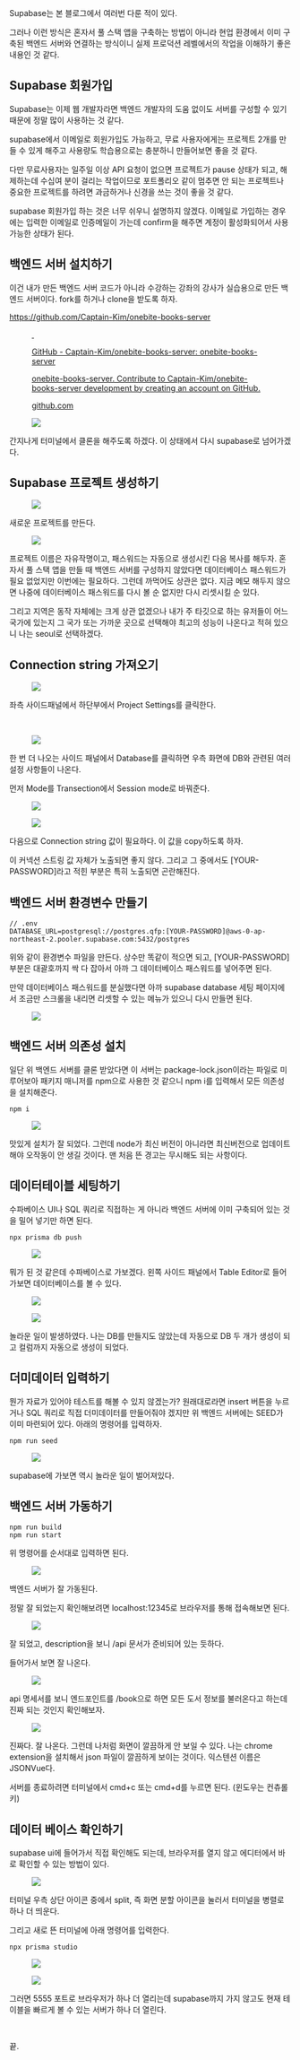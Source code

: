 <p data-ke-size="size16">Supabase는 본 블로그에서 여러번 다룬 적이 있다.</p>
<p data-ke-size="size16">그러나 이런 방식은 혼자서 풀 스택 앱을 구축하는 방법이 아니라 현업 환경에서 이미 구축된 백엔드 서버와 연결하는 방식이니 실제 프로덕션 레벨에서의 작업을 이해하기 좋은 내용인 것 같다.</p>
<h2 data-ke-size="size26">Supabase 회원가입</h2>
<p data-ke-size="size16">Supabase는 이제 웹 개발자라면 백엔드 개발자의 도움 없이도 서버를 구성할 수 있기 때문에 정말 많이 사용하는 것 같다.</p>
<p data-ke-size="size16">supabase에서 이메일로 회원가입도 가능하고, 무료 사용자에게는 프로젝트 2개를 만들 수 있게 해주고 사용량도 학습용으로는 충분하니 만들어보면 좋을 것 같다.</p>
<p data-ke-size="size16">다만 무료사용자는 일주일 이상 API 요청이 없으면 프로젝트가 pause 상태가 되고, 해제하는데 수십여 분이 걸리는 작업이므로 포트폴리오 같이 멈추면 안 되는 프로젝트나 중요한 프로젝트를 하려면 과금하거나 신경을 쓰는 것이 좋을 것 같다.</p>
<p data-ke-size="size16">supabase 회원가입 하는 것은 너무 쉬우니 설명하지 않겠다. 이메일로 가입하는 경우에는 입력한 이메일로 인증메일이 가는데 confirm을 해주면 계정이 활성화되어서 사용 가능한 상태가 된다.</p>
<h2 data-ke-size="size26">백엔드 서버 설치하기</h2>
<p data-ke-size="size16">이건 내가 만든 백엔드 서버 코드가 아니라 수강하는 강좌의 강사가 실습용으로 만든 백엔드 서버이다. fork를 하거나 clone을 받도록 하자.</p>
<p data-ke-size="size16"><a href="https://github.com/Captain-Kim/onebite-books-server" target="_blank" rel="noopener&nbsp;noreferrer">https://github.com/Captain-Kim/onebite-books-server</a></p>
<figure id="og_1724516859668" contenteditable="false" data-ke-type="opengraph" data-ke-align="alignCenter" data-og-type="object" data-og-title="GitHub - Captain-Kim/onebite-books-server: onebite-books-server" data-og-description="onebite-books-server. Contribute to Captain-Kim/onebite-books-server development by creating an account on GitHub." data-og-host="github.com" data-og-source-url="https://github.com/Captain-Kim/onebite-books-server" data-og-url="https://github.com/Captain-Kim/onebite-books-server" data-og-image="https://scrap.kakaocdn.net/dn/tsliW/hyWV5WnbKL/7ofvkaKSi5lei2ikqESVK0/img.png?width=1200&amp;height=600&amp;face=0_0_1200_600"><a href="https://github.com/Captain-Kim/onebite-books-server" target="_blank" rel="noopener" data-source-url="https://github.com/Captain-Kim/onebite-books-server">
<div class="og-image" style="background-image: url('https://scrap.kakaocdn.net/dn/tsliW/hyWV5WnbKL/7ofvkaKSi5lei2ikqESVK0/img.png?width=1200&amp;height=600&amp;face=0_0_1200_600');">&nbsp;</div>
<div class="og-text">
<p class="og-title" data-ke-size="size16">GitHub - Captain-Kim/onebite-books-server: onebite-books-server</p>
<p class="og-desc" data-ke-size="size16">onebite-books-server. Contribute to Captain-Kim/onebite-books-server development by creating an account on GitHub.</p>
<p class="og-host" data-ke-size="size16">github.com</p>
</div>
</a></figure>
<p><figure class="imageblock alignCenter" data-ke-mobileStyle="widthOrigin" data-origin-width="1168" data-origin-height="400"><span data-url="https://blog.kakaocdn.net/dn/cpNcGO/btsJe8716JV/fHwZyUKfNOpsKApkxJmucK/img.png" data-phocus="https://blog.kakaocdn.net/dn/cpNcGO/btsJe8716JV/fHwZyUKfNOpsKApkxJmucK/img.png"><img src="https://blog.kakaocdn.net/dn/cpNcGO/btsJe8716JV/fHwZyUKfNOpsKApkxJmucK/img.png" srcset="https://img1.daumcdn.net/thumb/R1280x0/?scode=mtistory2&fname=https%3A%2F%2Fblog.kakaocdn.net%2Fdn%2FcpNcGO%2FbtsJe8716JV%2FfHwZyUKfNOpsKApkxJmucK%2Fimg.png" onerror="this.onerror=null; this.src='//t1.daumcdn.net/tistory_admin/static/images/no-image-v1.png'; this.srcset='//t1.daumcdn.net/tistory_admin/static/images/no-image-v1.png';" data-origin-width="1168" data-origin-height="400"/></span></figure>
</p>
<p data-ke-size="size16">간지나게 터미널에서 클론을 해주도록 하겠다. 이 상태에서 다시 supabase로 넘어가겠다.</p>
<h2 data-ke-size="size26">Supabase 프로젝트 생성하기</h2>
<p><figure class="imageblock alignCenter" data-ke-mobileStyle="widthOrigin" data-origin-width="690" data-origin-height="440"><span data-url="https://blog.kakaocdn.net/dn/rEfGx/btsJfUgRt3X/AOzdlITJHIRLnYjn1urkoK/img.png" data-phocus="https://blog.kakaocdn.net/dn/rEfGx/btsJfUgRt3X/AOzdlITJHIRLnYjn1urkoK/img.png"><img src="https://blog.kakaocdn.net/dn/rEfGx/btsJfUgRt3X/AOzdlITJHIRLnYjn1urkoK/img.png" srcset="https://img1.daumcdn.net/thumb/R1280x0/?scode=mtistory2&fname=https%3A%2F%2Fblog.kakaocdn.net%2Fdn%2FrEfGx%2FbtsJfUgRt3X%2FAOzdlITJHIRLnYjn1urkoK%2Fimg.png" onerror="this.onerror=null; this.src='//t1.daumcdn.net/tistory_admin/static/images/no-image-v1.png'; this.srcset='//t1.daumcdn.net/tistory_admin/static/images/no-image-v1.png';" data-origin-width="690" data-origin-height="440"/></span></figure>
</p>
<p data-ke-size="size16">새로운 프로젝트를 만든다.</p>
<p><figure class="imageblock alignCenter" data-ke-mobileStyle="widthOrigin" data-origin-width="1404" data-origin-height="1104"><span data-url="https://blog.kakaocdn.net/dn/bzI4JY/btsJe4R37tc/zC3pqup7J6bi9MNVml6461/img.png" data-phocus="https://blog.kakaocdn.net/dn/bzI4JY/btsJe4R37tc/zC3pqup7J6bi9MNVml6461/img.png"><img src="https://blog.kakaocdn.net/dn/bzI4JY/btsJe4R37tc/zC3pqup7J6bi9MNVml6461/img.png" srcset="https://img1.daumcdn.net/thumb/R1280x0/?scode=mtistory2&fname=https%3A%2F%2Fblog.kakaocdn.net%2Fdn%2FbzI4JY%2FbtsJe4R37tc%2FzC3pqup7J6bi9MNVml6461%2Fimg.png" onerror="this.onerror=null; this.src='//t1.daumcdn.net/tistory_admin/static/images/no-image-v1.png'; this.srcset='//t1.daumcdn.net/tistory_admin/static/images/no-image-v1.png';" data-origin-width="1404" data-origin-height="1104"/></span></figure>
</p>
<p data-ke-size="size16">프로젝트 이름은 자유작명이고, 패스워드는 자동으로 생성시킨 다음 복사를 해두자. 혼자서 풀 스택 앱을 만들 때 백엔드 서버를 구성하지 않았다면 데이터베이스 패스워드가 필요 없었지만 이번에는 필요하다. 그런데 까먹어도 상관은 없다. 지금 메모 해두지 않으면 나중에 데이터베이스 패스워드를 다시 볼 순 없지만 다시 리셋시킬 순 있다.</p>
<p data-ke-size="size16">그리고 지역은 동작 자체에는 크게 상관 없겠으나 내가 주 타깃으로 하는 유저들이 어느 국가에 있는지 그 국가 또는 가까운 곳으로 선택해야 최고의 성능이 나온다고 적혀 있으니 나는 seoul로 선택하겠다.</p>
<h2 data-ke-size="size26">Connection string 가져오기</h2>
<p><figure class="imageblock alignCenter" data-ke-mobileStyle="widthOrigin" data-origin-width="450" data-origin-height="354"><span data-url="https://blog.kakaocdn.net/dn/bfE3gq/btsJfTCeYB8/9okM5rPfPbKAVEIh25Dy8k/img.png" data-phocus="https://blog.kakaocdn.net/dn/bfE3gq/btsJfTCeYB8/9okM5rPfPbKAVEIh25Dy8k/img.png"><img src="https://blog.kakaocdn.net/dn/bfE3gq/btsJfTCeYB8/9okM5rPfPbKAVEIh25Dy8k/img.png" srcset="https://img1.daumcdn.net/thumb/R1280x0/?scode=mtistory2&fname=https%3A%2F%2Fblog.kakaocdn.net%2Fdn%2FbfE3gq%2FbtsJfTCeYB8%2F9okM5rPfPbKAVEIh25Dy8k%2Fimg.png" onerror="this.onerror=null; this.src='//t1.daumcdn.net/tistory_admin/static/images/no-image-v1.png'; this.srcset='//t1.daumcdn.net/tistory_admin/static/images/no-image-v1.png';" data-origin-width="450" data-origin-height="354"/></span></figure>
</p>
<p data-ke-size="size16">좌측 사이드패널에서 하단부에서 Project Settings를 클릭한다.</p>
<p data-ke-size="size16">&nbsp;</p>
<p><figure class="imageblock alignCenter" data-ke-mobileStyle="widthOrigin" data-origin-width="520" data-origin-height="506"><span data-url="https://blog.kakaocdn.net/dn/bFh9U0/btsJfdamDfo/QryS6iVsGOZ2k3P5IJA1kK/img.png" data-phocus="https://blog.kakaocdn.net/dn/bFh9U0/btsJfdamDfo/QryS6iVsGOZ2k3P5IJA1kK/img.png"><img src="https://blog.kakaocdn.net/dn/bFh9U0/btsJfdamDfo/QryS6iVsGOZ2k3P5IJA1kK/img.png" srcset="https://img1.daumcdn.net/thumb/R1280x0/?scode=mtistory2&fname=https%3A%2F%2Fblog.kakaocdn.net%2Fdn%2FbFh9U0%2FbtsJfdamDfo%2FQryS6iVsGOZ2k3P5IJA1kK%2Fimg.png" onerror="this.onerror=null; this.src='//t1.daumcdn.net/tistory_admin/static/images/no-image-v1.png'; this.srcset='//t1.daumcdn.net/tistory_admin/static/images/no-image-v1.png';" data-origin-width="520" data-origin-height="506"/></span></figure>
</p>
<p data-ke-size="size16">한 번 더 나오는 사이드 패널에서 Database를 클릭하면 우측 화면에 DB와 관련된 여러 설정 사항들이 나온다.</p>
<p data-ke-size="size16">먼저 Mode를 Transection에서 Session mode로 바꿔준다.</p>
<p><figure class="imageblock alignCenter" data-ke-mobileStyle="widthOrigin" data-origin-width="638" data-origin-height="312"><span data-url="https://blog.kakaocdn.net/dn/cGGOTK/btsJe8mCPtq/fOiqhTuU47R4QVl5BkbLrK/img.png" data-phocus="https://blog.kakaocdn.net/dn/cGGOTK/btsJe8mCPtq/fOiqhTuU47R4QVl5BkbLrK/img.png"><img src="https://blog.kakaocdn.net/dn/cGGOTK/btsJe8mCPtq/fOiqhTuU47R4QVl5BkbLrK/img.png" srcset="https://img1.daumcdn.net/thumb/R1280x0/?scode=mtistory2&fname=https%3A%2F%2Fblog.kakaocdn.net%2Fdn%2FcGGOTK%2FbtsJe8mCPtq%2FfOiqhTuU47R4QVl5BkbLrK%2Fimg.png" onerror="this.onerror=null; this.src='//t1.daumcdn.net/tistory_admin/static/images/no-image-v1.png'; this.srcset='//t1.daumcdn.net/tistory_admin/static/images/no-image-v1.png';" data-origin-width="638" data-origin-height="312"/></span></figure>
<figure class="imageblock alignCenter" data-ke-mobileStyle="widthOrigin" data-origin-width="2032" data-origin-height="488"><span data-url="https://blog.kakaocdn.net/dn/v0yip/btsJfktDdOd/oo23MmXPYPRnuVWOR3K0k0/img.png" data-phocus="https://blog.kakaocdn.net/dn/v0yip/btsJfktDdOd/oo23MmXPYPRnuVWOR3K0k0/img.png"><img src="https://blog.kakaocdn.net/dn/v0yip/btsJfktDdOd/oo23MmXPYPRnuVWOR3K0k0/img.png" srcset="https://img1.daumcdn.net/thumb/R1280x0/?scode=mtistory2&fname=https%3A%2F%2Fblog.kakaocdn.net%2Fdn%2Fv0yip%2FbtsJfktDdOd%2Foo23MmXPYPRnuVWOR3K0k0%2Fimg.png" onerror="this.onerror=null; this.src='//t1.daumcdn.net/tistory_admin/static/images/no-image-v1.png'; this.srcset='//t1.daumcdn.net/tistory_admin/static/images/no-image-v1.png';" data-origin-width="2032" data-origin-height="488"/></span></figure>
</p>
<p data-ke-size="size16">다음으로 Connection string 값이 필요하다. 이 값을 copy하도록 하자.</p>
<p data-ke-size="size16">이 커넥션 스트링 값 자체가 노출되면 좋지 않다. 그리고 그 중에서도 [YOUR-PASSWORD]라고 적힌 부분은 특히 노출되면 곤란해진다.</p>
<h2 data-ke-size="size26">백엔드 서버 환경변수 만들기</h2>
<pre id="code_1724518128938" class="typescript" data-ke-language="typescript" data-ke-type="codeblock"><code>// .env
DATABASE_URL=postgresql://postgres.qfp:[YOUR-PASSWORD]@aws-0-ap-northeast-2.pooler.supabase.com:5432/postgres</code></pre>
<p data-ke-size="size16">위와 같이 환경변수 파일을 만든다. 상수만 똑같이 적으면 되고, [YOUR-PASSWORD] 부분은 대괄호까지 싹 다 잡아서 아까 그 데이터베이스 패스워드를 넣어주면 된다.</p>
<p data-ke-size="size16">만약 데이터베이스 패스워드를 분실했다면 아까 supabase database 세팅 페이지에서 조금만 스크롤을 내리면 리셋할 수 있는 메뉴가 있으니 다시 만들면 된다.</p>
<p><figure class="imageblock alignCenter" data-ke-mobileStyle="widthOrigin" data-origin-width="2150" data-origin-height="278"><span data-url="https://blog.kakaocdn.net/dn/UxFAn/btsJdOwbq4l/hbqDMrKSmUMNpIHrAzAYr0/img.png" data-phocus="https://blog.kakaocdn.net/dn/UxFAn/btsJdOwbq4l/hbqDMrKSmUMNpIHrAzAYr0/img.png"><img src="https://blog.kakaocdn.net/dn/UxFAn/btsJdOwbq4l/hbqDMrKSmUMNpIHrAzAYr0/img.png" srcset="https://img1.daumcdn.net/thumb/R1280x0/?scode=mtistory2&fname=https%3A%2F%2Fblog.kakaocdn.net%2Fdn%2FUxFAn%2FbtsJdOwbq4l%2FhbqDMrKSmUMNpIHrAzAYr0%2Fimg.png" onerror="this.onerror=null; this.src='//t1.daumcdn.net/tistory_admin/static/images/no-image-v1.png'; this.srcset='//t1.daumcdn.net/tistory_admin/static/images/no-image-v1.png';" data-origin-width="2150" data-origin-height="278"/></span></figure>
</p>
<h2 data-ke-size="size26">백엔드 서버 의존성 설치</h2>
<p data-ke-size="size16">일단 위 백엔드 서버를 클론 받았다면 이 서버는 package-lock.json이라는 파일로 미루어보아 패키지 매니저를 npm으로 사용한 것 같으니 npm i를 입력해서 모든 의존성을 설치해준다.</p>
<pre id="code_1724518323276" class="typescript" data-ke-language="typescript" data-ke-type="codeblock"><code>npm i</code></pre>
<p><figure class="imageblock alignCenter" data-ke-mobileStyle="widthOrigin" data-origin-width="2498" data-origin-height="982"><span data-url="https://blog.kakaocdn.net/dn/bVmnO7/btsJfFEdN4B/Af4IsPZDENZFm6Cqt1Tn9K/img.png" data-phocus="https://blog.kakaocdn.net/dn/bVmnO7/btsJfFEdN4B/Af4IsPZDENZFm6Cqt1Tn9K/img.png"><img src="https://blog.kakaocdn.net/dn/bVmnO7/btsJfFEdN4B/Af4IsPZDENZFm6Cqt1Tn9K/img.png" srcset="https://img1.daumcdn.net/thumb/R1280x0/?scode=mtistory2&fname=https%3A%2F%2Fblog.kakaocdn.net%2Fdn%2FbVmnO7%2FbtsJfFEdN4B%2FAf4IsPZDENZFm6Cqt1Tn9K%2Fimg.png" onerror="this.onerror=null; this.src='//t1.daumcdn.net/tistory_admin/static/images/no-image-v1.png'; this.srcset='//t1.daumcdn.net/tistory_admin/static/images/no-image-v1.png';" data-origin-width="2498" data-origin-height="982"/></span></figure>
</p>
<p data-ke-size="size16">맛있게 설치가 잘 되었다. 그런데 node가 최신 버전이 아니라면 최신버전으로 업데이트 해야 오작동이 안 생길 것이다. 맨 처음 뜬 경고는 무시해도 되는 사항이다.</p>
<h2 data-ke-size="size26">데이터테이블 세팅하기</h2>
<p data-ke-size="size16">수파베이스 UI나 SQL 쿼리로 직접하는 게 아니라 백엔드 서버에 이미 구축되어 있는 것을 밀어 넣기만 하면 된다.</p>
<pre id="code_1724518774017" class="typescript" data-ke-language="typescript" data-ke-type="codeblock"><code>npx prisma db push</code></pre>
<p><figure class="imageblock alignCenter" data-ke-mobileStyle="widthOrigin" data-origin-width="2150" data-origin-height="518"><span data-url="https://blog.kakaocdn.net/dn/oPbau/btsJeBXaDMJ/LJaQHtBr5dKYlUxRHchoX0/img.png" data-phocus="https://blog.kakaocdn.net/dn/oPbau/btsJeBXaDMJ/LJaQHtBr5dKYlUxRHchoX0/img.png"><img src="https://blog.kakaocdn.net/dn/oPbau/btsJeBXaDMJ/LJaQHtBr5dKYlUxRHchoX0/img.png" srcset="https://img1.daumcdn.net/thumb/R1280x0/?scode=mtistory2&fname=https%3A%2F%2Fblog.kakaocdn.net%2Fdn%2FoPbau%2FbtsJeBXaDMJ%2FLJaQHtBr5dKYlUxRHchoX0%2Fimg.png" onerror="this.onerror=null; this.src='//t1.daumcdn.net/tistory_admin/static/images/no-image-v1.png'; this.srcset='//t1.daumcdn.net/tistory_admin/static/images/no-image-v1.png';" data-origin-width="2150" data-origin-height="518"/></span></figure>
</p>
<p data-ke-size="size16">뭐가 된 것 같은데 수파베이스로 가보겠다. 왼쪽 사이드 패널에서 Table Editor로 들어가보면 데이터베이스를 볼 수 있다.</p>
<p><figure class="imageblock alignCenter" data-ke-mobileStyle="widthOrigin" data-origin-width="408" data-origin-height="390"><span data-url="https://blog.kakaocdn.net/dn/bAj6pK/btsJfGC8gu6/u9ORWpei7h0q2K64PkLoo1/img.png" data-phocus="https://blog.kakaocdn.net/dn/bAj6pK/btsJfGC8gu6/u9ORWpei7h0q2K64PkLoo1/img.png"><img src="https://blog.kakaocdn.net/dn/bAj6pK/btsJfGC8gu6/u9ORWpei7h0q2K64PkLoo1/img.png" srcset="https://img1.daumcdn.net/thumb/R1280x0/?scode=mtistory2&fname=https%3A%2F%2Fblog.kakaocdn.net%2Fdn%2FbAj6pK%2FbtsJfGC8gu6%2Fu9ORWpei7h0q2K64PkLoo1%2Fimg.png" onerror="this.onerror=null; this.src='//t1.daumcdn.net/tistory_admin/static/images/no-image-v1.png'; this.srcset='//t1.daumcdn.net/tistory_admin/static/images/no-image-v1.png';" data-origin-width="408" data-origin-height="390"/></span></figure>
<figure class="imageblock alignCenter" data-ke-mobileStyle="widthOrigin" data-origin-width="2374" data-origin-height="500"><span data-url="https://blog.kakaocdn.net/dn/bZh813/btsJdRNk0xn/aqGSUgiogL6KaxHuXVkVk0/img.png" data-phocus="https://blog.kakaocdn.net/dn/bZh813/btsJdRNk0xn/aqGSUgiogL6KaxHuXVkVk0/img.png"><img src="https://blog.kakaocdn.net/dn/bZh813/btsJdRNk0xn/aqGSUgiogL6KaxHuXVkVk0/img.png" srcset="https://img1.daumcdn.net/thumb/R1280x0/?scode=mtistory2&fname=https%3A%2F%2Fblog.kakaocdn.net%2Fdn%2FbZh813%2FbtsJdRNk0xn%2FaqGSUgiogL6KaxHuXVkVk0%2Fimg.png" onerror="this.onerror=null; this.src='//t1.daumcdn.net/tistory_admin/static/images/no-image-v1.png'; this.srcset='//t1.daumcdn.net/tistory_admin/static/images/no-image-v1.png';" data-origin-width="2374" data-origin-height="500"/></span></figure>
</p>
<p data-ke-size="size16">놀라운 일이 발생하였다. 나는 DB를 만들지도 않았는데 자동으로 DB 두 개가 생성이 되고 컬럼까지 자동으로 생성이 되었다.</p>
<h2 data-ke-size="size26">더미데이터 입력하기</h2>
<p data-ke-size="size16">뭔가 자료가 있어야 테스트를 해볼 수 있지 않겠는가? 원래대로라면 insert 버튼을 누르거나 SQL 쿼리로 직접 더미데이터를 만들어줘야 겠지만 위 백엔드 서버에는 SEED가 이미 마련되어 있다. 아래의 명령어를 입력하자.</p>
<pre id="code_1724519023770" class="typescript" data-ke-language="typescript" data-ke-type="codeblock"><code>npm run seed</code></pre>
<p><figure class="imageblock alignCenter" data-ke-mobileStyle="widthOrigin" data-origin-width="2622" data-origin-height="900"><span data-url="https://blog.kakaocdn.net/dn/ba0DwX/btsJeUa6iyo/kA5p8Z4nlPAobsvRY67md0/img.png" data-phocus="https://blog.kakaocdn.net/dn/ba0DwX/btsJeUa6iyo/kA5p8Z4nlPAobsvRY67md0/img.png"><img src="https://blog.kakaocdn.net/dn/ba0DwX/btsJeUa6iyo/kA5p8Z4nlPAobsvRY67md0/img.png" srcset="https://img1.daumcdn.net/thumb/R1280x0/?scode=mtistory2&fname=https%3A%2F%2Fblog.kakaocdn.net%2Fdn%2Fba0DwX%2FbtsJeUa6iyo%2FkA5p8Z4nlPAobsvRY67md0%2Fimg.png" onerror="this.onerror=null; this.src='//t1.daumcdn.net/tistory_admin/static/images/no-image-v1.png'; this.srcset='//t1.daumcdn.net/tistory_admin/static/images/no-image-v1.png';" data-origin-width="2622" data-origin-height="900"/></span></figure>
</p>
<p data-ke-size="size16">supabase에 가보면 역시 놀라운 일이 벌어져있다.</p>
<h2 data-ke-size="size26">백엔드 서버 가동하기</h2>
<pre id="code_1724519124704" class="typescript" data-ke-language="typescript" data-ke-type="codeblock"><code>npm run build
npm run start</code></pre>
<p data-ke-size="size16">위 명령어를 순서대로 입력하면 된다.</p>
<p><figure class="imageblock alignCenter" data-ke-mobileStyle="widthOrigin" data-origin-width="800" data-origin-height="353"><span data-url="https://blog.kakaocdn.net/dn/wy0qi/btsJfleYRmT/CJrhGMPo4Gh9LjG1awO6x1/img.gif" data-phocus="https://blog.kakaocdn.net/dn/wy0qi/btsJfleYRmT/CJrhGMPo4Gh9LjG1awO6x1/img.gif"><img src="https://blog.kakaocdn.net/dn/wy0qi/btsJfleYRmT/CJrhGMPo4Gh9LjG1awO6x1/img.gif" srcset="https://blog.kakaocdn.net/dn/wy0qi/btsJfleYRmT/CJrhGMPo4Gh9LjG1awO6x1/img.gif" onerror="this.onerror=null; this.src='//t1.daumcdn.net/tistory_admin/static/images/no-image-v1.png'; this.srcset='//t1.daumcdn.net/tistory_admin/static/images/no-image-v1.png';" data-origin-width="800" data-origin-height="353"/></span></figure>
</p>
<p data-ke-size="size16">백엔드 서버가 잘 가동된다.</p>
<p data-ke-size="size16">정말 잘 되었는지 확인해보려면 localhost:12345로 브라우저를 통해 접속해보면 된다.</p>
<p><figure class="imageblock alignCenter" data-ke-mobileStyle="widthOrigin" data-origin-width="1192" data-origin-height="448"><span data-url="https://blog.kakaocdn.net/dn/QR9yX/btsJdHwZAB2/BvdaHbCjL4iF2CpmVcmWFk/img.png" data-phocus="https://blog.kakaocdn.net/dn/QR9yX/btsJdHwZAB2/BvdaHbCjL4iF2CpmVcmWFk/img.png"><img src="https://blog.kakaocdn.net/dn/QR9yX/btsJdHwZAB2/BvdaHbCjL4iF2CpmVcmWFk/img.png" srcset="https://img1.daumcdn.net/thumb/R1280x0/?scode=mtistory2&fname=https%3A%2F%2Fblog.kakaocdn.net%2Fdn%2FQR9yX%2FbtsJdHwZAB2%2FBvdaHbCjL4iF2CpmVcmWFk%2Fimg.png" onerror="this.onerror=null; this.src='//t1.daumcdn.net/tistory_admin/static/images/no-image-v1.png'; this.srcset='//t1.daumcdn.net/tistory_admin/static/images/no-image-v1.png';" data-origin-width="1192" data-origin-height="448"/></span></figure>
</p>
<p data-ke-size="size16">잘 되었고, description을 보니 /api 문서가 준비되어 있는 듯하다.</p>
<p data-ke-size="size16">들어가서 보면 잘 나온다.</p>
<p><figure class="imageblock alignCenter" data-ke-mobileStyle="widthOrigin" data-origin-width="3006" data-origin-height="1352"><span data-url="https://blog.kakaocdn.net/dn/bP7O4r/btsJfRxFxr7/cpWTpWJkCevqiJhUqpIFm0/img.png" data-phocus="https://blog.kakaocdn.net/dn/bP7O4r/btsJfRxFxr7/cpWTpWJkCevqiJhUqpIFm0/img.png"><img src="https://blog.kakaocdn.net/dn/bP7O4r/btsJfRxFxr7/cpWTpWJkCevqiJhUqpIFm0/img.png" srcset="https://img1.daumcdn.net/thumb/R1280x0/?scode=mtistory2&fname=https%3A%2F%2Fblog.kakaocdn.net%2Fdn%2FbP7O4r%2FbtsJfRxFxr7%2FcpWTpWJkCevqiJhUqpIFm0%2Fimg.png" onerror="this.onerror=null; this.src='//t1.daumcdn.net/tistory_admin/static/images/no-image-v1.png'; this.srcset='//t1.daumcdn.net/tistory_admin/static/images/no-image-v1.png';" data-origin-width="3006" data-origin-height="1352"/></span></figure>
</p>
<p data-ke-size="size16">api 명세서를 보니 엔드포인트를 /book으로 하면 모든 도서 정보를 불러온다고 하는데 진짜 되는 것인지 확인해보자.</p>
<p><figure class="imageblock alignCenter" data-ke-mobileStyle="widthOrigin" data-origin-width="2006" data-origin-height="1266"><span data-url="https://blog.kakaocdn.net/dn/O1ORU/btsJeRFozRu/WRKxLt6XzhVjVGqIZArHH0/img.png" data-phocus="https://blog.kakaocdn.net/dn/O1ORU/btsJeRFozRu/WRKxLt6XzhVjVGqIZArHH0/img.png"><img src="https://blog.kakaocdn.net/dn/O1ORU/btsJeRFozRu/WRKxLt6XzhVjVGqIZArHH0/img.png" srcset="https://img1.daumcdn.net/thumb/R1280x0/?scode=mtistory2&fname=https%3A%2F%2Fblog.kakaocdn.net%2Fdn%2FO1ORU%2FbtsJeRFozRu%2FWRKxLt6XzhVjVGqIZArHH0%2Fimg.png" onerror="this.onerror=null; this.src='//t1.daumcdn.net/tistory_admin/static/images/no-image-v1.png'; this.srcset='//t1.daumcdn.net/tistory_admin/static/images/no-image-v1.png';" data-origin-width="2006" data-origin-height="1266"/></span></figure>
</p>
<p data-ke-size="size16">진짜다. 잘 나온다. 그런데 나처럼 화면이 깔끔하게 안 보일 수 있다. 나는 chrome extension을 설치해서 json 파일이 깔끔하게 보이는 것이다. 익스텐션 이름은 JSONVue다.</p>
<p data-ke-size="size16">서버를 종료하려면 터미널에서 cmd+c 또는 cmd+d를 누르면 된다. (윈도우는 컨츄롤 키)</p>
<h2 data-ke-size="size26">데이터 베이스 확인하기</h2>
<p data-ke-size="size16">supabase ui에 들어가서 직접 확인해도 되는데, 브라우저를 열지 않고 에디터에서 바로 확인할 수 있는 방법이 있다.</p>
<p><figure class="imageblock alignCenter" data-ke-mobileStyle="widthOrigin" data-origin-width="674" data-origin-height="212"><span data-url="https://blog.kakaocdn.net/dn/pICUL/btsJdpJ8Uah/K24jSKVljA0DeaKwvQl4b0/img.png" data-phocus="https://blog.kakaocdn.net/dn/pICUL/btsJdpJ8Uah/K24jSKVljA0DeaKwvQl4b0/img.png"><img src="https://blog.kakaocdn.net/dn/pICUL/btsJdpJ8Uah/K24jSKVljA0DeaKwvQl4b0/img.png" srcset="https://img1.daumcdn.net/thumb/R1280x0/?scode=mtistory2&fname=https%3A%2F%2Fblog.kakaocdn.net%2Fdn%2FpICUL%2FbtsJdpJ8Uah%2FK24jSKVljA0DeaKwvQl4b0%2Fimg.png" onerror="this.onerror=null; this.src='//t1.daumcdn.net/tistory_admin/static/images/no-image-v1.png'; this.srcset='//t1.daumcdn.net/tistory_admin/static/images/no-image-v1.png';" data-origin-width="674" data-origin-height="212"/></span></figure>
</p>
<p data-ke-size="size16">터미널 우측 상단 아이콘 중에서 split, 즉 화면 분할 아이콘을 눌러서 터미널을 병렬로 하나 더 띄운다.</p>
<p data-ke-size="size16">그리고 새로 뜬 터미널에 아래 명령어를 입력한다.</p>
<pre id="code_1724519750165" class="typescript" data-ke-language="typescript" data-ke-type="codeblock"><code>npx prisma studio</code></pre>
<p><figure class="imageblock alignCenter" data-ke-mobileStyle="widthOrigin" data-origin-width="2504" data-origin-height="590"><span data-url="https://blog.kakaocdn.net/dn/dkhrTu/btsJdrnBYST/VLjEMZZHoImjdKVFxKdUgK/img.png" data-phocus="https://blog.kakaocdn.net/dn/dkhrTu/btsJdrnBYST/VLjEMZZHoImjdKVFxKdUgK/img.png"><img src="https://blog.kakaocdn.net/dn/dkhrTu/btsJdrnBYST/VLjEMZZHoImjdKVFxKdUgK/img.png" srcset="https://img1.daumcdn.net/thumb/R1280x0/?scode=mtistory2&fname=https%3A%2F%2Fblog.kakaocdn.net%2Fdn%2FdkhrTu%2FbtsJdrnBYST%2FVLjEMZZHoImjdKVFxKdUgK%2Fimg.png" onerror="this.onerror=null; this.src='//t1.daumcdn.net/tistory_admin/static/images/no-image-v1.png'; this.srcset='//t1.daumcdn.net/tistory_admin/static/images/no-image-v1.png';" data-origin-width="2504" data-origin-height="590"/></span></figure>
<figure class="imageblock alignCenter" data-ke-mobileStyle="widthOrigin" data-origin-width="2458" data-origin-height="934"><span data-url="https://blog.kakaocdn.net/dn/bbOAJF/btsJfNa0Wj1/biMavzGQOPx51cp8y9AXZK/img.png" data-phocus="https://blog.kakaocdn.net/dn/bbOAJF/btsJfNa0Wj1/biMavzGQOPx51cp8y9AXZK/img.png"><img src="https://blog.kakaocdn.net/dn/bbOAJF/btsJfNa0Wj1/biMavzGQOPx51cp8y9AXZK/img.png" srcset="https://img1.daumcdn.net/thumb/R1280x0/?scode=mtistory2&fname=https%3A%2F%2Fblog.kakaocdn.net%2Fdn%2FbbOAJF%2FbtsJfNa0Wj1%2FbiMavzGQOPx51cp8y9AXZK%2Fimg.png" onerror="this.onerror=null; this.src='//t1.daumcdn.net/tistory_admin/static/images/no-image-v1.png'; this.srcset='//t1.daumcdn.net/tistory_admin/static/images/no-image-v1.png';" data-origin-width="2458" data-origin-height="934"/></span></figure>
</p>
<p data-ke-size="size16">그러면 5555 포트로 브라우저가 하나 더 열리는데 supabase까지 가지 않고도 현재 테이블을 빠르게 볼 수 있는 서버가 하나 더 열린다.</p>
<p data-ke-size="size16">&nbsp;</p>
<p data-ke-size="size16">끝.</p>